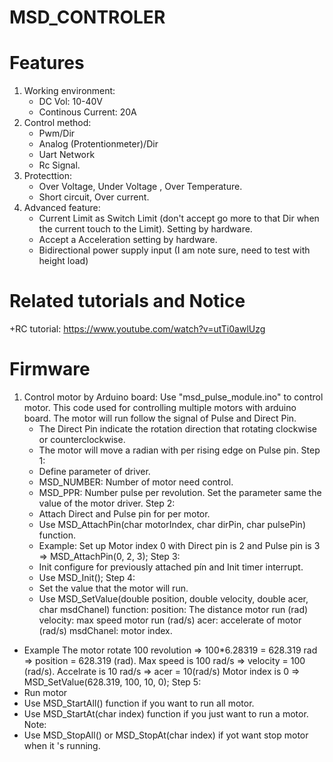 # MSD_CONTROLER
# Features
1. Working environment:
   + DC Vol: 10-40V
   + Continous Current: 20A
2. Control method:
   + Pwm/Dir
   + Analog (Protentionmeter)/Dir
   + Uart Network
   + Rc Signal.
3. Protecttion:
   + Over Voltage, Under  Voltage , Over Temperature. 
   +  Short circuit, Over current.
4. Advanced feature:
   + Current Limit as Switch Limit (don't accept go more to that Dir when the current touch to the Limit). Setting by hardware.
   + Accept a Acceleration setting by hardware.
   + Bidirectional power supply input (I am note sure, need to test with height load)
# Related tutorials and Notice
   +RC tutorial: https://www.youtube.com/watch?v=utTi0awlUzg
# Firmware
1. Control motor by Arduino board:
Use "msd_pulse_module.ino" to control motor.
This code used for controlling multiple motors with arduino board.
The motor will run follow the signal of Pulse and Direct Pin.
   + The Direct Pin indicate the rotation direction that rotating clockwise or counterclockwise.
   + The motor will move a radian with per rising edge on Pulse pin.
Step 1:
   + Define parameter of driver.
   + MSD_NUMBER: Number of motor need control.
   + MSD_PPR: Number pulse per revolution. Set the parameter same the value of the motor driver.
Step 2:
   + Attach Direct and Pulse pin for per motor.
   + Use MSD_AttachPin(char motorIndex, char dirPin, char pulsePin) function.
   + Example:
        Set up Motor index 0 with Direct pin is 2 and Pulse pin is 3
        => MSD_AttachPin(0, 2, 3);
Step 3:
   + Init configure for previously attached pín and Init timer interrupt.
   + Use MSD_Init();
Step 4:
   + Set the value that the motor will run.
   + Use MSD_SetValue(double position, double velocity, double acer, char msdChanel) function:
        position: The distance motor run (rad)
        velocity: max speed motor run (rad/s)
        acer: accelerate of motor (rad/s)
        msdChanel: motor index.
  + Example
        The motor rotate 100 revolution => 100*6.28319 = 628.319 rad => position = 628.319 (rad).
        Max speed is 100 rad/s => velocity = 100 (rad/s).
        Accelrate is 10 rad/s => acer = 10(rad/s)
        Motor index is 0
        => MSD_SetValue(628.319, 100, 10, 0);
Step 5:
  + Run motor
  + Use MSD_StartAll() function if you want to run all motor.
  + Use MSD_StartAt(char index) function if you just want to run a motor.
Note:
  + Use MSD_StopAll() or MSD_StopAt(char index) if yot want stop motor when it 's running.


